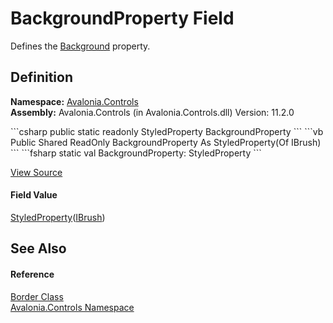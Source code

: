 # BackgroundProperty Field


Defines the <a href="P_Avalonia_Controls_Border_Background">Background</a> property.



## Definition
**Namespace:** <a href="N_Avalonia_Controls">Avalonia.Controls</a>  
**Assembly:** Avalonia.Controls (in Avalonia.Controls.dll) Version: 11.2.0

<Tabs groupId="api-code-preview">
<TabItem value="csharp" label="C#">
```csharp
public static readonly StyledProperty<IBrush?> BackgroundProperty
```
</TabItem>
<TabItem value="vb" label="VB">
```vb
Public Shared ReadOnly BackgroundProperty As StyledProperty(Of IBrush)
```
</TabItem>
<TabItem value="fsharp" label="F#">
```fsharp
static val BackgroundProperty: StyledProperty<IBrush>
```
</TabItem>
</Tabs>



<a href="https://github.com/AvaloniaUI/Avalonia/tree/master/src/Avalonia.Controls/Border.cs" title="View the source code">View Source</a>



#### Field Value
<a href="T_Avalonia_StyledProperty_1">StyledProperty</a>(<a href="T_Avalonia_Media_IBrush">IBrush</a>)

## See Also


#### Reference
<a href="T_Avalonia_Controls_Border">Border Class</a>  
<a href="N_Avalonia_Controls">Avalonia.Controls Namespace</a>  

